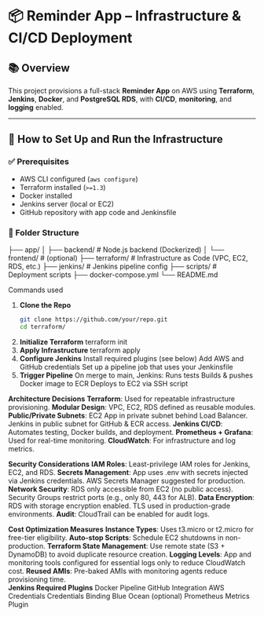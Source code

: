 # 📦 Reminder App – Infrastructure & CI/CD Deployment

## 📚 Overview

This project provisions a full-stack **Reminder App** on AWS using **Terraform**, **Jenkins**, **Docker**, and **PostgreSQL RDS**, with **CI/CD**, **monitoring**, and **logging** enabled.

---
## 🚀 How to Set Up and Run the Infrastructure

### ✅ Prerequisites

- AWS CLI configured (`aws configure`)
- Terraform installed (`>=1.3`)
- Docker installed
- Jenkins server (local or EC2)
- GitHub repository with app code and Jenkinsfile

### 📁 Folder Structure
├── app/
│ ├── backend/ # Node.js backend (Dockerized)
│ └── frontend/ # (optional)
├── terraform/ # Infrastructure as Code (VPC, EC2, RDS, etc.)
├── jenkins/ # Jenkins pipeline config
├── scripts/ # Deployment scripts
├── docker-compose.yml
└── README.md

Commands used

1. **Clone the Repo**
   ```bash
   git clone https://github.com/your/repo.git
   cd terraform/

2. **Initialize Terraform**
   terraform init
3. **Apply Infrastructure**
   terraform apply
4. **Configure Jenkins**
   Install required plugins (see below)
   Add AWS and GitHub credentials
   Set up a pipeline job that uses your Jenkinsfile
5. **Trigger Pipeline**
   On merge to main, Jenkins:
   Runs tests
   Builds & pushes Docker image to ECR
   Deploys to EC2 via SSH script

 **Architecture Decisions**
   **Terraform**: Used for repeatable infrastructure provisioning.
   **Modular Design**: VPC, EC2, RDS defined as reusable modules.
   **Public/Private Subnets**:
      EC2 App in private subnet behind Load Balancer.
      Jenkins in public subnet for GitHub & ECR access.
   **Jenkins CI/CD**: Automates testing, Docker builds, and deployment.
   **Prometheus + Grafana**: Used for real-time monitoring.
   **CloudWatch**: For infrastructure and log metrics.
   
**Security Considerations**
  **IAM Roles**: Least-privilege IAM roles for Jenkins, EC2, and RDS.
  **Secrets Management**:
    App uses .env with secrets injected via Jenkins credentials.
    AWS Secrets Manager suggested for production.
**Network Security**:
   RDS only accessible from EC2 (no public access).
   Security Groups restrict ports (e.g., only 80, 443 for ALB).
**Data Encryption**:
   RDS with storage encryption enabled.
   TLS used in production-grade environments.
**Audit**:
   CloudTrail can be enabled for audit logs.

**Cost Optimization Measures**
**Instance Types**: Uses t3.micro or t2.micro for free-tier eligibility.
**Auto-stop Scripts**:
  Schedule EC2 shutdowns in non-production.
**Terraform State Management**:
  Use remote state (S3 + DynamoDB) to avoid duplicate resource creation.
**Logging Levels**:
  App and monitoring tools configured for essential logs only to reduce CloudWatch cost.
**Reused AMIs**:
  Pre-baked AMIs with monitoring agents reduce provisioning time.   
**Jenkins Required Plugins**
  Docker Pipeline
  GitHub Integration
  AWS Credentials
  Credentials Binding
  Blue Ocean (optional)
  Prometheus Metrics Plugin

   
